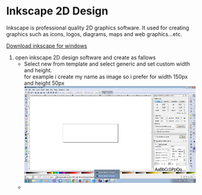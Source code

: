 # Inkscape 2D Design 
Inkscape is professional quality 2D graphics software. It used for creating graphics such as icons, logos, diagrams, maps and web graphics...etc.

[Download inkscape for windows](https://inkscape.org/release/inkscape-0.92.4/windows/64-bit/exe/dl/)

1. open inkscape 2D design software and create as fallows
     * Select new from template and select generic and set custom width and height.  
     for example i create my name as image so i prefer for width 150px and height 50px   
     ![](image/img_gene_width.jpg)
     *  
